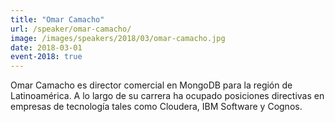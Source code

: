```yaml
---
title: "Omar Camacho"
url: /speaker/omar-camacho/
image: /images/speakers/2018/03/omar-camacho.jpg
date: 2018-03-01
event-2018: true
---
```


Omar Camacho es director comercial en MongoDB para la región de Latinoamérica. A lo largo de su carrera ha ocupado posiciones directivas en empresas de tecnología tales como Cloudera, IBM Software y Cognos.